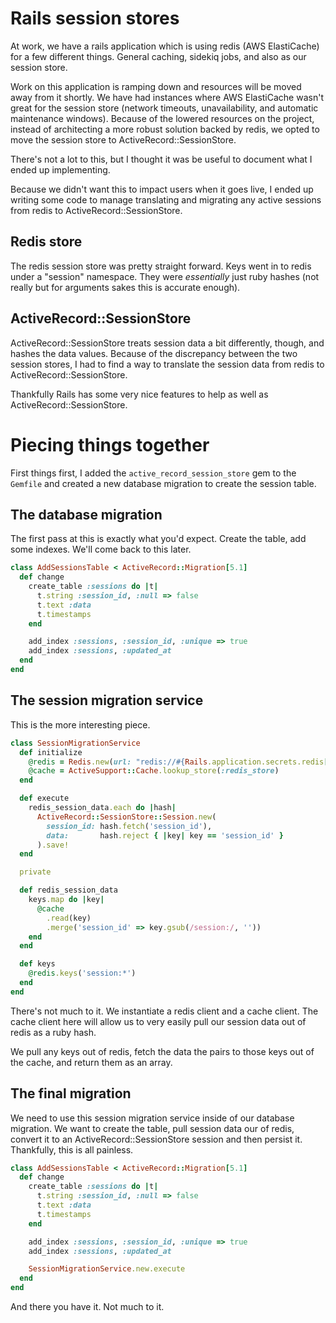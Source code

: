 # Rails session stores

At work, we have a rails application which is using redis (AWS ElastiCache) for a few different things. General caching, sidekiq jobs, and also as our session store.

Work on this application is ramping down and resources will be moved away from it shortly. We have had instances where AWS ElastiCache wasn't great for the session store (network timeouts, unavailability, and automatic maintenance windows). Because of the lowered resources on the project, instead of architecting a more robust solution backed by redis, we opted to move the session store to ActiveRecord::SessionStore.

There's not a lot to this, but I thought it was be useful to document what I ended up implementing.

Because we didn't want this to impact users when it goes live, I ended up writing some code to manage translating and migrating any active sessions from redis to ActiveRecord::SessionStore.

## Redis store

The redis session store was pretty straight forward. Keys went in to redis under a "session" namespace. They were _essentially_ just ruby hashes (not really but for arguments sakes this is accurate enough).

## ActiveRecord::SessionStore

ActiveRecord::SessionStore treats session data a bit differently, though, and hashes the data values. Because of the discrepancy between the two session stores, I had to find a way to translate the session data from redis to ActiveRecord::SessionStore.

Thankfully Rails has some very nice features to help as well as ActiveRecord::SessionStore.

# Piecing things together

First things first, I added the `active_record_session_store` gem to the `Gemfile` and created a new database migration to create the session table.

## The database migration

The first pass at this is exactly what you'd expect. Create the table, add some indexes. We'll come back to this later.

```ruby
class AddSessionsTable < ActiveRecord::Migration[5.1]
  def change
    create_table :sessions do |t|
      t.string :session_id, :null => false
      t.text :data
      t.timestamps
    end

    add_index :sessions, :session_id, :unique => true
    add_index :sessions, :updated_at
  end
end
```

## The session migration service

This is the more interesting piece.

```ruby
class SessionMigrationService
  def initialize
    @redis = Redis.new(url: "redis://#{Rails.application.secrets.redis[:host]}:#{Rails.application.secrets.redis[:port]}")
    @cache = ActiveSupport::Cache.lookup_store(:redis_store)
  end

  def execute
    redis_session_data.each do |hash|
      ActiveRecord::SessionStore::Session.new(
        session_id: hash.fetch('session_id'),
        data:       hash.reject { |key| key == 'session_id' }
      ).save!
  end

  private

  def redis_session_data
    keys.map do |key|
      @cache
        .read(key)
        .merge('session_id' => key.gsub(/session:/, ''))
    end
  end

  def keys
    @redis.keys('session:*')
  end
end
```

There's not much to it. We instantiate a redis client and a cache client. The cache client here will allow us to very easily pull our session data out of redis as a ruby hash.

We pull any keys out of redis, fetch the data the pairs to those keys out of the cache, and return them as an array.

## The final migration

We need to use this session migration service inside of our database migration. We want to create the table, pull session data our of redis, convert it to an ActiveRecord::SessionStore session and then persist it. Thankfully, this is all painless.

```ruby
class AddSessionsTable < ActiveRecord::Migration[5.1]
  def change
    create_table :sessions do |t|
      t.string :session_id, :null => false
      t.text :data
      t.timestamps
    end

    add_index :sessions, :session_id, :unique => true
    add_index :sessions, :updated_at

    SessionMigrationService.new.execute
  end
end
```

And there you have it. Not much to it.

